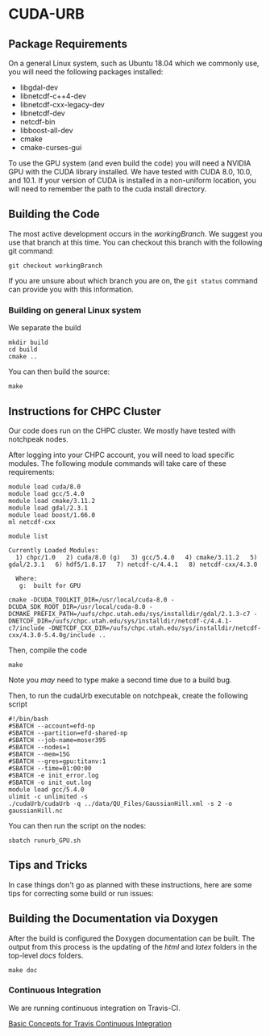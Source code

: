 # CUDA-URB


## Package Requirements

On a general Linux system, such as Ubuntu 18.04 which we commonly use, you will need the following packages installed:
* libgdal-dev
* libnetcdf-c++4-dev
* libnetcdf-cxx-legacy-dev
* libnetcdf-dev
* netcdf-bin
* libboost-all-dev
* cmake
* cmake-curses-gui 

To use the GPU system (and even build the code) you will need a NVIDIA
GPU with the CUDA library installed.  We have tested with CUDA 8.0, 10.0, and 10.1.
If your version of CUDA is installed in a non-uniform location, you
will need to remember the path to the cuda install directory.

## Building the Code

The most active development occurs in the *workingBranch*. We suggest you use that branch at this time.  You can checkout this branch with the following git command:

``` git checkout workingBranch ```

If you are unsure about which branch you are on, the ``` git status ``` command can provide you with this information.




### Building on general Linux system

We separate the build 
```
mkdir build
cd build
cmake ..
```

You can then build the source:

```
make
```


## Instructions for CHPC Cluster

Our code does run on the CHPC cluster.  We mostly have tested with notchpeak nodes.

After logging into your CHPC account, you will need to load specific modules. The following module commands will take care of these requirements:

```
module load cuda/8.0
module load gcc/5.4.0
module load cmake/3.11.2 
module load gdal/2.3.1
module load boost/1.66.0
ml netcdf-cxx
```

```
module list

Currently Loaded Modules:
  1) chpc/1.0   2) cuda/8.0 (g)   3) gcc/5.4.0   4) cmake/3.11.2   5) gdal/2.3.1   6) hdf5/1.8.17   7) netcdf-c/4.4.1   8) netcdf-cxx/4.3.0

  Where:
   g:  built for GPU
```

```
cmake -DCUDA_TOOLKIT_DIR=/usr/local/cuda-8.0 -DCUDA_SDK_ROOT_DIR=/usr/local/cuda-8.0 -DCMAKE_PREFIX_PATH=/uufs/chpc.utah.edu/sys/installdir/gdal/2.1.3-c7 -DNETCDF_DIR=/uufs/chpc.utah.edu/sys/installdir/netcdf-c/4.4.1-c7/include -DNETCDF_CXX_DIR=/uufs/chpc.utah.edu/sys/installdir/netcdf-cxx/4.3.0-5.4.0g/include ..
```

Then, compile the code

```
make
```

Note you *may* need to type make a second time due to a build bug.

Then, to run the cudaUrb executable on notchpeak, create the following script 

```
#!/bin/bash
#SBATCH --account=efd-np
#SBATCH --partition=efd-shared-np
#SBATCH --job-name=moser395
#SBATCH --nodes=1
#SBATCH --mem=15G
#SBATCH --gres=gpu:titanv:1
#SBATCH --time=01:00:00
#SBATCH -e init_error.log
#SBATCH -o init_out.log
module load gcc/5.4.0
ulimit -c unlimited -s
./cudaUrb/cudaUrb -q ../data/QU_Files/GaussianHill.xml -s 2 -o gaussianHill.nc
```

You can then run the script on the nodes:
```
sbatch runurb_GPU.sh
```

## Tips and Tricks

In case things don't go as planned with these instructions, here are some tips for correcting some build or run issues:


## Building the Documentation via Doxygen

After the build is configured the Doxygen documentation can be built. The output from this process is the updating of the _html_ and _latex_ folders in the top-level _docs_ folders.

```
make doc
```


### Continuous Integration

We are running continuous integration on Travis-CI.

[Basic Concepts for Travis Continuous Integration](https://docs.travis-ci.com/user/for-beginners/)


